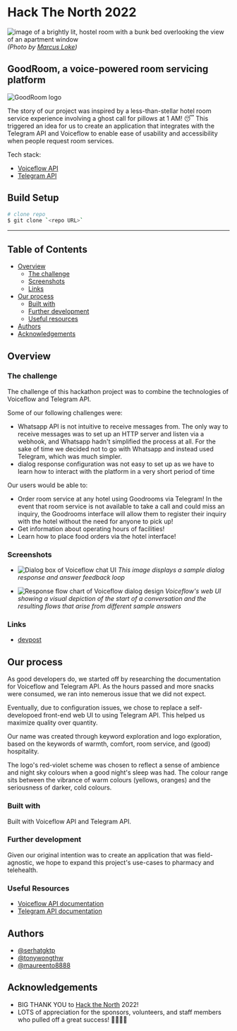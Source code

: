 # Hack The North 2022

![image of a brightly lit, hostel room with a bunk bed overlooking the view of an apartment window](/marcus-loke-WQJvWU_HZFo-unsplash.jpg) _(Photo by [Marcus Loke](https://unsplash.com/@marcusloke?utm_source=unsplash&utm_medium=referral&utm_content=creditCopyText))_

## GoodRoom, a voice-powered room servicing platform

![GoodRoom logo](/logo.png)

The story of our project was inspired by a less-than-stellar hotel room service experience involving a ghost call for pillows at 1 AM! 😴 This triggered an idea for us to create an application that integrates with the Telegram API and Voiceflow to enable ease of usability and accessibility when people request room services.

Tech stack:

- [Voiceflow API](https://www.voiceflow.com)
- [Telegram API](https://core.telegram.org)

## Build Setup

```bash
# clone repo
$ git clone `<repo URL>`
```

---

## Table of Contents

- [Overview](#overview)
  - [The challenge](#the-challenge)
  - [Screenshots](#screenshots)
  - [Links](#links)
- [Our process](#our-process)
  - [Built with](#built-with)
  - [Further development](#further-development)
  - [Useful resources](#useful-resources)
- [Authors](#authors)
- [Acknowledgements](#acknowledgements)

## Overview

### The challenge

The challenge of this hackathon project was to combine the technologies of Voiceflow and Telegram API.

Some of our following challenges were:

- Whatsapp API is not intuitive to receive messages from. The only way to receive messages was to set up an HTTP server and listen via a webhook, and Whatsapp hadn't simplified the process at all. For the sake of time we decided not to go with Whatsapp and instead used Telegram, which was much simpler.
- dialog response configuration was not easy to set up as we have to learn how to interact with the platform in a very short period of time

Our users would be able to:

- Order room service at any hotel using Goodrooms via Telegram! In the event that room service is not available to take a call and could miss an inquiry, the Goodrooms interface will allow them to register their inquiry with the hotel without the need for anyone to pick up!
- Get information about operating hours of facilities!
- Learn how to place food orders via the hotel interface!

### Screenshots

- ![Dialog box of Voiceflow chat UI](/dialog-box.png)
  _This image displays a sample dialog response and answer feedback loop_

- ![Response flow chart of Voiceflow dialog design](/response-flow.png)
  _Voiceflow\'s web UI showing a visual depiction of the start of a conversation and the resulting flows that arise from different sample answers_

### Links

- [devpost](#)

## Our process

As good developers do, we started off by researching the documentation for Voiceflow and Telegram API. As the hours passed and more snacks were consumed, we ran into nemerous issue that we did not expect.

Eventually, due to configuration issues, we chose to replace a self-developoed front-end web UI to using Telegram API. This helped us maximize quality over quantity.

Our name was created through keyword exploration and logo exploration, based on the keywords of warmth, comfort, room service, and (good) hospitality.

The logo\'s red-violet scheme was chosen to reflect a sense of ambience and night sky colours when a good night\'s sleep was had. The colour range sits between the vibrance of warm colours (yellows, oranges) and the seriousness of darker, cold colours.

### Built with

Built with Voiceflow API and Telegram API.

### Further development

Given our original intention was to create an application that was field-agnostic, we hope to expand this project\'s use-cases to pharmacy and telehealth.

### Useful Resources

- [Voiceflow API documentation](https://www.voiceflow.com/docs)
- [Telegram API documentation](https://core.telegram.org)

## Authors

- [@serhatgktp](https://github.com/serhatgktp)
- [@tonywongthw](https://github.com/tonywongthw)
- [@maureento8888](https://github.com/maureento8888)

## Acknowledgements

- BIG THANK YOU to [Hack the North](https://hackthenorth.com) 2022!
- LOTS of appreciation for the sponsors, volunteers, and staff members who pulled off a great success! 🎉🧑🏻‍💻
